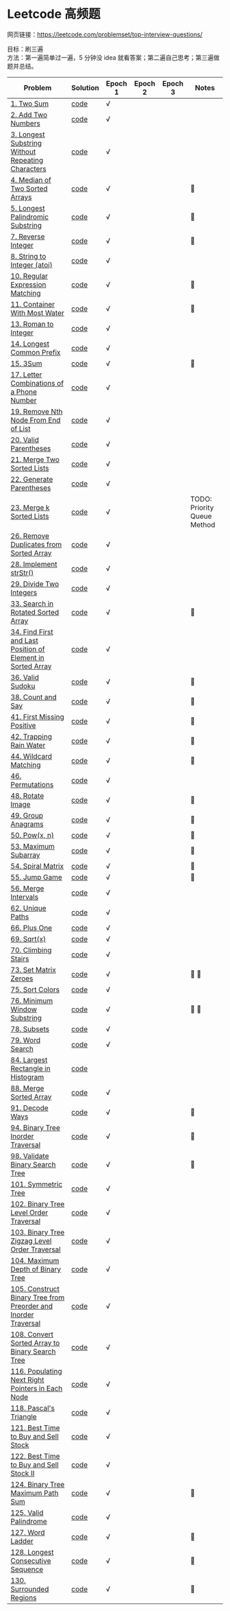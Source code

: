 # Leetcode 高频题

网页链接：https://leetcode.com/problemset/top-interview-questions/

目标：刷三遍  
方法：第一遍简单过一遍，5 分钟没 idea 就看答案；第二遍自己思考；第三遍做题并总结。

| Problem                                                                                                                                                    | Solution                            | Epoch 1 | Epoch 2 | Epoch 3 | Notes                       |
| ---------------------------------------------------------------------------------------------------------------------------------------------------------- | ----------------------------------- | ------- | ------- | ------- | --------------------------- |
| [1. Two Sum](https://leetcode.com/problems/two-sum/)                                                                                                       | [code](twoSum.py)                   | √       |
| [2. Add Two Numbers](https://leetcode.com/problems/add-two-numbers/)                                                                                       | [code](addTwoNumbers.py)            | √       |
| [3. Longest Substring Without Repeating Characters](https://leetcode.com/problems/longest-substring-without-repeating-characters/)                         | [code](lengthOfLongestSubstring.py) | √       |
| [4. Median of Two Sorted Arrays](https://leetcode.com/problems/median-of-two-sorted-arrays/)                                                               | [code](findMedianSortedArrays.py)   | √       |         |         | 🌟                          |
| [5. Longest Palindromic Substring](https://leetcode.com/problems/longest-palindromic-substring/)                                                           | [code](longestPalindrome.py)        | √       |         |         | 🌟                          |
| [7. Reverse Integer](https://leetcode.com/problems/reverse-integer/)                                                                                       | [code](reverse.py)                  | √       |         |         | 🌟                          |
| [8. String to Integer (atoi)](https://leetcode.com/problems/string-to-integer-atoi/)                                                                       | [code](myAtoi.py)                   | √       |
| [10. Regular Expression Matching](https://leetcode.com/problems/regular-expression-matching/)                                                              | [code](isMatch.py)                  | √       |         |         | 🌟                          |
| [11. Container With Most Water](https://leetcode.com/problems/container-with-most-water/)                                                                  | [code](maxArea.py)                  | √       |         |         | 🌟                          |
| [13. Roman to Integer](https://leetcode.com/problems/roman-to-integer/)                                                                                    | [code](romanToInt.py)               | √       |         |         |                             |
| [14. Longest Common Prefix](https://leetcode.com/problems/longest-common-prefix/)                                                                          | [code](longestCommonPrefix.py)      | √       |         |         |                             |
| [15. 3Sum](https://leetcode.com/problems/3sum/)                                                                                                            | [code](threeSum.py)                 | √       |         |         | 🌟                          |
| [17. Letter Combinations of a Phone Number](https://leetcode.com/problems/letter-combinations-of-a-phone-number/)                                          | [code](letterCombinations.py)       | √       |         |         |                             |
| [19. Remove Nth Node From End of List](https://leetcode.com/problems/remove-nth-node-from-end-of-list/)                                                    | [code](removeNthFromEnd.py)         | √       |         |         |                             |
| [20. Valid Parentheses](https://leetcode.com/problems/valid-parentheses/)                                                                                  | [code](isValid.py)                  | √       |         |         |                             |
| [21. Merge Two Sorted Lists](https://leetcode.com/problems/merge-two-sorted-lists/)                                                                        | [code](mergeTwoLists.py)            | √       |         |         |                             |
| [22. Generate Parentheses](https://leetcode.com/problems/generate-parentheses/)                                                                            | [code](generateParenthesis.py)      | √       |         |         |                             |
| [23. Merge k Sorted Lists](https://leetcode.com/problems/merge-k-sorted-lists/)                                                                            | [code](mergeKLists.py)              | √       |         |         | TODO: Priority Queue Method |
| [26. Remove Duplicates from Sorted Array](https://leetcode.com/problems/remove-duplicates-from-sorted-array/)                                              | [code](removeDuplicates.py)         | √       |         |         |                             |
| [28. Implement strStr()](https://leetcode.com/problems/implement-strstr/)                                                                                  | [code](strStr.py)                   | √       |         |         |                             |
| [29. Divide Two Integers](https://leetcode.com/problems/divide-two-integers/)                                                                              | [code](divide.py)                   | √       |         |         |                             |
| [33. Search in Rotated Sorted Array](https://leetcode.com/problems/search-in-rotated-sorted-array/submissions/)                                            | [code](search.py)                   | √       |         |         | 🌟                          |
| [34. Find First and Last Position of Element in Sorted Array](https://leetcode.com/problems/find-first-and-last-position-of-element-in-sorted-array/)      | [code](searchRange.py)              | √       |         |         |                             |
| [36. Valid Sudoku](https://leetcode.com/problems/valid-sudoku/)                                                                                            | [code](isValidSudoku.py)            | √       |         |         | 🌟                          |
| [38. Count and Say](https://leetcode.com/problems/count-and-say/)                                                                                          | [code](countAndSay.py)              | √       |         |         | 🌟                          |
| [41. First Missing Positive](https://leetcode.com/problems/first-missing-positive/)                                                                        | [code](firstMissingPositive.py)     | √       |         |         | 🌟                          |
| [42. Trapping Rain Water](https://leetcode.com/problems/trapping-rain-water/)                                                                              | [code](trap.py)                     | √       |         |         | 🌟                          |
| [44. Wildcard Matching](https://leetcode.com/problems/wildcard-matching/)                                                                                  | [code](isMatchII.py)                | √       |         |         | 🌟                          |
| [46. Permutations](https://leetcode.com/problems/permutations/)                                                                                            | [code](permute.py)                  | √       |         |         |                             |
| [48. Rotate Image](https://leetcode.com/problems/rotate-image/)                                                                                            | [code](rotate.py)                   | √       |         |         | 🌟                          |
| [49. Group Anagrams](https://leetcode.com/problems/group-anagrams/)                                                                                        | [code](groupAnagrams.py)            | √       |         |         | 🌟                          |
| [50. Pow(x, n)](https://leetcode.com/problems/powx-n/)                                                                                                     | [code](myPow.py)                    | √       |         |         | 🌟                          |
| [53. Maximum Subarray](https://leetcode.com/problems/maximum-subarray/)                                                                                    | [code](maxSubArray.py)              | √       |         |         | 🌟                          |
| [54. Spiral Matrix](https://leetcode.com/problems/spiral-matrix/)                                                                                          | [code](spiralOrder.py)              | √       |         |         | 🌟                          |
| [55. Jump Game](https://leetcode.com/problems/jump-game/)                                                                                                  | [code](canJump.py)                  | √       |         |         | 🌟                          |
| [56. Merge Intervals](https://leetcode.com/problems/merge-intervals/submissions/)                                                                          | [code](merge.py)                    | √       |         |         |                             |
| [62. Unique Paths](https://leetcode.com/problems/unique-paths/)                                                                                            | [code](uniquePaths.py)              | √       |         |         |                             |
| [66. Plus One](https://leetcode.com/problems/plus-one/)                                                                                                    | [code](plusOne.py)                  | √       |         |         |                             |
| [69. Sqrt(x)](https://leetcode.com/problems/sqrtx/)                                                                                                        | [code](mySqrt.py)                   | √       |         |         |                             |
| [70. Climbing Stairs](https://leetcode.com/problems/climbing-stairs/submissions/)                                                                          | [code](climbStairs.py)              | √       |         |         |                             |
| [73. Set Matrix Zeroes](https://leetcode.com/problems/set-matrix-zeroes/)                                                                                  | [code](setZeroes.py)                | √       |         |         | 🌟 🌟                       |
| [75. Sort Colors](https://leetcode.com/problems/sort-colors/)                                                                                              | [code](sortColors.py)               | √       |         |         |                             |
| [76. Minimum Window Substring](https://leetcode.com/problems/minimum-window-substring/)                                                                    | [code](minWindow.py)                | √       |         |         | 🌟 🌟                       |
| [78. Subsets](https://leetcode.com/problems/subsets/)                                                                                                      | [code](subsets.py)                  | √       |         |         |                             |
| [79. Word Search](https://leetcode.com/problems/word-search/)                                                                                              | [code](exist.py)                    | √       |         |         |                             |
| [84. Largest Rectangle in Histogram]()                                                                                                                     | [code]()                            |         |         |         |                             |
| [88. Merge Sorted Array](https://leetcode.com/problems/merge-sorted-array/)                                                                                | [code](mergeNums.py)                | √       |         |         |                             |
| [91. Decode Ways](https://leetcode.com/problems/decode-ways/)                                                                                              | [code](numDecodings.py)             | √       |         |         | 🌟                          |
| [94. Binary Tree Inorder Traversal](https://leetcode.com/problems/binary-tree-inorder-traversal/)                                                          | [code](inorderTraversal.py)         | √       |         |         | 🌟                          |
| [98. Validate Binary Search Tree](https://leetcode.com/problems/validate-binary-search-tree/)                                                              | [code](isValidBST.py)               | √       |         |         | 🌟                          |
| [101. Symmetric Tree](https://leetcode.com/problems/symmetric-tree/)                                                                                       | [code](isSymmetric.py)              | √       |         |         |                             |
| [102. Binary Tree Level Order Traversal](https://leetcode.com/problems/binary-tree-level-order-traversal/)                                                 | [code](levelOrder.py)               | √       |         |         |                             |
| [103. Binary Tree Zigzag Level Order Traversal](https://leetcode.com/problems/binary-tree-zigzag-level-order-traversal/)                                   | [code](zigzagLevelOrder.py)         | √       |         |         |                             |
| [104. Maximum Depth of Binary Tree](https://leetcode.com/problems/maximum-depth-of-binary-tree/)                                                           | [code](maxDepth.py)                 | √       |         |         |                             |
| [105. Construct Binary Tree from Preorder and Inorder Traversal](https://leetcode.com/problems/construct-binary-tree-from-preorder-and-inorder-traversal/) | [code](buildTree.py)                | √       |         |         |                             |
| [108. Convert Sorted Array to Binary Search Tree](https://leetcode.com/problems/convert-sorted-array-to-binary-search-tree/)                               | [code](sortedArrayToBST.py)         | √       |         |         |                             |
| [116. Populating Next Right Pointers in Each Node](https://leetcode.com/problems/populating-next-right-pointers-in-each-node/)                             | [code](connect.py)                  | √       |         |         |                             |
| [118. Pascal's Triangle](https://leetcode.com/problems/pascals-triangle/)                                                                                  | [code](generate.py)                 | √       |         |         |                             |
| [121. Best Time to Buy and Sell Stock](https://leetcode.com/problems/best-time-to-buy-and-sell-stock/)| [code](maxProfit.py)| √       |         |         |                             |
| [122. Best Time to Buy and Sell Stock II](https://leetcode.com/problems/best-time-to-buy-and-sell-stock-ii/)| [code](maxProfitII.py)| √       |         |         |                             |
| [124. Binary Tree Maximum Path Sum](https://leetcode.com/problems/binary-tree-maximum-path-sum/)| [code](maxPathSum.py)| √       |         |         | 🌟                          |
| [125. Valid Palindrome](https://leetcode.com/problems/valid-palindrome/)| [code](isPalindrome.py)| √       |         |         |                             |
| [127. Word Ladder](https://leetcode.com/problems/word-ladder/) | [code](ladderLength.py)| √       |         |         | 🌟                          |
| [128. Longest Consecutive Sequence](https://leetcode.com/problems/longest-consecutive-sequence/)| [code](longestConsecutive.py)| √       |         |         | 🌟                          |
| [130. Surrounded Regions](https://leetcode.com/problems/surrounded-regions/)| [code](solve.py)| √       |         |         | 🌟                          |